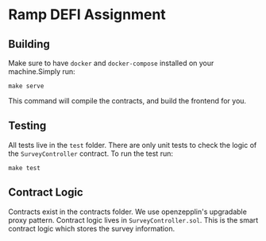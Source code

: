 # Ramp DEFI Assignment

## Building

Make sure to have `docker` and `docker-compose` installed on your machine.Simply run: 

```make serve```

This command will compile the contracts, and build the frontend for you.

## Testing
All tests live in the `test` folder. There are only unit tests to check the logic of the `SurveyController` contract. To run the test run:

```make test```



## Contract Logic

Contracts exist in the contracts folder. We use openzepplin's upgradable proxy pattern.
Contract logic lives in `SurveyController.sol`. This is the smart contract logic which stores the survey information.